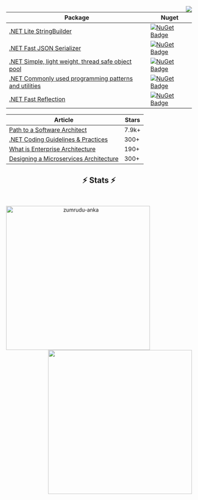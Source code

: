 <img align="right" src="https://visitor-badge.laobi.icu/badge?page_id=justinamiller-badge">

| Package     | Nuget |
| ----------- | ----------- |
|  [.NET Lite StringBuilder](https://github.com/justinamiller/LiteStringBuilder)    |  [![NuGet Badge](https://buildstats.info/nuget/LiteStringBuilder)](https://www.nuget.org/packages/LiteStringBuilder/) |
|  [.NET Fast JSON Serializer](https://github.com/justinamiller/zippy) |  [![NuGet Badge](https://buildstats.info/nuget/zippy)](https://www.nuget.org/packages/zippy/)   | 
|  [.NET Simple, light weight, thread safe object pool](https://github.com/justinamiller/LightObjectPool)    |  [![NuGet Badge](https://buildstats.info/nuget/LightObjectPool)](https://www.nuget.org/packages/LightObjectPool/)   |
|  [.NET Commonly used programming patterns and utilities](https://github.com/justinamiller/Shared.Extensions)    | [![NuGet Badge](https://buildstats.info/nuget/Shared.DotNet.Extensions)](https://www.nuget.org/packages/Shared.DotNet.Extensions/) |
|  [.NET Fast Reflection](https://github.com/justinamiller/FastReflection)    | [![NuGet Badge](https://buildstats.info/nuget/FastReflection.NET)](https://www.nuget.org/packages/FastReflection.NET/) |

| Article     | Stars | 
| ----------- | ----------- |
|  [Path to a Software Architect](https://github.com/justinamiller/SoftwareArchitect)  | 7.9k+  |
|  [.NET Coding Guidelines & Practices](https://github.com/justinamiller/DotNet-Coding-Guidelines)   | 300+ |
|  [What is Enterprise Architecture](https://github.com/justinamiller/EnterpriseArchitecture)   | 190+ |
|  [Designing a Microservices Architecture](https://github.com/justinamiller/Microservices-Architecture-Guidelines)   | 300+ |

<h2 align="center">⚡ Stats ⚡</h2>
<br>
<p align=center>
  <div align=center>
      <img align="left" width=390 src="https://github-readme-streak-stats.herokuapp.com/?user=justinamiller&theme=react&border=61dafb&hide_border=true" alt="zumrudu-anka" />
      <img align="right" width=390 src="https://github-readme-stats.vercel.app/api?username=justinamiller&show_icons=true&theme=react&border_color=61dafb&hide_border=true" />
  </div>
  <br>
</p>

<!--
**justinamiller/justinamiller** is a ✨ _special_ ✨ repository because its `README.md` (this file) appears on your GitHub profile.

Here are some ideas to get you started:

- 🔭 I’m currently working on ...
- 🌱 I’m currently learning ...
- 👯 I’m looking to collaborate on ...
- 🤔 I’m looking for help with ...
- 💬 Ask me about ...
- 📫 How to reach me: ...
- 😄 Pronouns: ...
- ⚡ Fun fact: ...
-->
